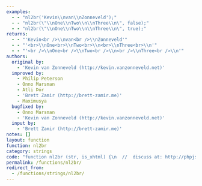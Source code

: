 ```yaml
---
examples:
  - - "nl2br('Kevin\\nvan\\nZonneveld');"
  - - "nl2br(\"\\nOne\\nTwo\\n\\nThree\\n\", false);"
  - - "nl2br(\"\\nOne\\nTwo\\n\\nThree\\n\", true);"
returns:
  - - "'Kevin<br />\\nvan<br />\\nZonneveld'"
  - - "'<br>\\nOne<br>\\nTwo<br>\\n<br>\\nThree<br>\\n'"
  - - "'<br />\\nOne<br />\\nTwo<br />\\n<br />\\nThree<br />\\n'"
authors:
  original by:
    - 'Kevin van Zonneveld (http://kevin.vanzonneveld.net)'
  improved by:
    - Philip Peterson
    - Onno Marsman
    - Atli Þór
    - 'Brett Zamir (http://brett-zamir.me)'
    - Maximusya
  bugfixed by:
    - Onno Marsman
    - 'Kevin van Zonneveld (http://kevin.vanzonneveld.net)'
  input by:
    - 'Brett Zamir (http://brett-zamir.me)'
notes: []
layout: function
function: nl2br
category: strings
code: "function nl2br (str, is_xhtml) {\n  //  discuss at: http://phpjs.org/functions/nl2br/\n  // original by: Kevin van Zonneveld (http://kevin.vanzonneveld.net)\n  // improved by: Philip Peterson\n  // improved by: Onno Marsman\n  // improved by: Atli Þór\n  // improved by: Brett Zamir (http://brett-zamir.me)\n  // improved by: Maximusya\n  // bugfixed by: Onno Marsman\n  // bugfixed by: Kevin van Zonneveld (http://kevin.vanzonneveld.net)\n  //    input by: Brett Zamir (http://brett-zamir.me)\n  //   example 1: nl2br('Kevin\\nvan\\nZonneveld');\n  //   returns 1: 'Kevin<br />\\nvan<br />\\nZonneveld'\n  //   example 2: nl2br(\"\\nOne\\nTwo\\n\\nThree\\n\", false);\n  //   returns 2: '<br>\\nOne<br>\\nTwo<br>\\n<br>\\nThree<br>\\n'\n  //   example 3: nl2br(\"\\nOne\\nTwo\\n\\nThree\\n\", true);\n  //   returns 3: '<br />\\nOne<br />\\nTwo<br />\\n<br />\\nThree<br />\\n'\n\n  var breakTag = (is_xhtml || typeof is_xhtml === 'undefined') ? '<br ' + '/>' : '<br>' // Adjust comment to avoid issue on phpjs.org display\n\n  return (str + '')\n    .replace(/([^>\\r\\n]?)(\\r\\n|\\n\\r|\\r|\\n)/g, '$1' + breakTag + '$2')\n}\n"
permalink: /functions/nl2br/
redirect_from:
  - /functions/strings/nl2br/
---
```


<!-- WARNING! This file is auto generated by `npm run web:inject`, do not edit by hand -->
